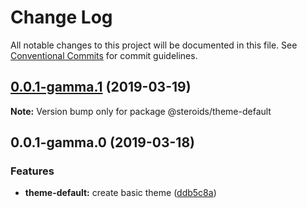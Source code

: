 # Change Log

All notable changes to this project will be documented in this file.
See [Conventional Commits](https://conventionalcommits.org) for commit guidelines.

## [0.0.1-gamma.1](https://github.com/brunobertolini/steroids/compare/v0.0.1-gamma.0...v0.0.1-gamma.1) (2019-03-19)

**Note:** Version bump only for package @steroids/theme-default





## 0.0.1-gamma.0 (2019-03-18)


### Features

* **theme-default:** create basic theme ([ddb5c8a](https://github.com/brunobertolini/steroids/commit/ddb5c8a))
